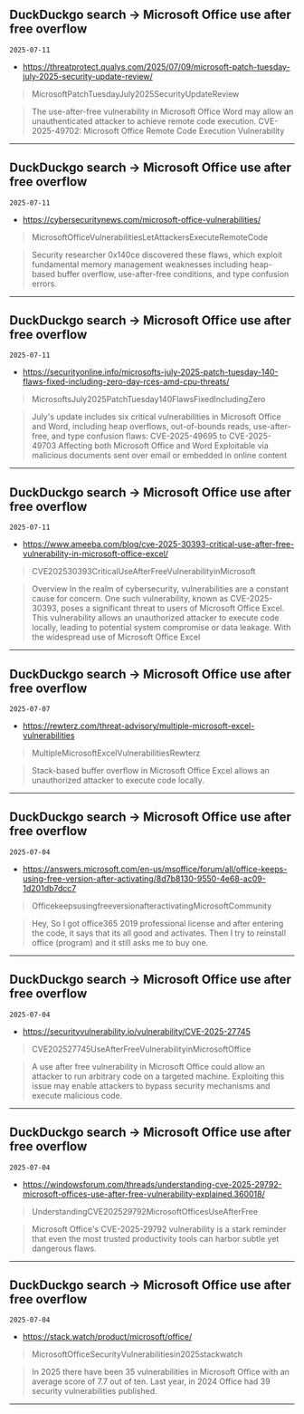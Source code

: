 ## DuckDuckgo search -> Microsoft Office use after free overflow
`2025-07-11`

* https://threatprotect.qualys.com/2025/07/09/microsoft-patch-tuesday-july-2025-security-update-review/

<blockquote>
 MicrosoftPatchTuesdayJuly2025SecurityUpdateReview
</blockquote>
<blockquote>
The use-after-free vulnerability in Microsoft Office Word may allow an unauthenticated attacker to achieve remote code execution. CVE-2025-49702: Microsoft Office Remote Code Execution Vulnerability
</blockquote>

---

## DuckDuckgo search -> Microsoft Office use after free overflow
`2025-07-11`

* https://cybersecuritynews.com/microsoft-office-vulnerabilities/

<blockquote>
 MicrosoftOfficeVulnerabilitiesLetAttackersExecuteRemoteCode
</blockquote>
<blockquote>
Security researcher 0x140ce discovered these flaws, which exploit fundamental memory management weaknesses including heap-based buffer overflow, use-after-free conditions, and type confusion errors.
</blockquote>

---

## DuckDuckgo search -> Microsoft Office use after free overflow
`2025-07-11`

* https://securityonline.info/microsofts-july-2025-patch-tuesday-140-flaws-fixed-including-zero-day-rces-amd-cpu-threats/

<blockquote>
 MicrosoftsJuly2025PatchTuesday140FlawsFixedIncludingZero
</blockquote>
<blockquote>
July's update includes six critical vulnerabilities in Microsoft Office and Word, including heap overflows, out-of-bounds reads, use-after-free, and type confusion flaws: CVE-2025-49695 to CVE-2025-49703 Affecting both Microsoft Office and Word Exploitable via malicious documents sent over email or embedded in online content
</blockquote>

---

## DuckDuckgo search -> Microsoft Office use after free overflow
`2025-07-11`

* https://www.ameeba.com/blog/cve-2025-30393-critical-use-after-free-vulnerability-in-microsoft-office-excel/

<blockquote>
 CVE202530393CriticalUseAfterFreeVulnerabilityinMicrosoft
</blockquote>
<blockquote>
Overview In the realm of cybersecurity, vulnerabilities are a constant cause for concern. One such vulnerability, known as CVE-2025-30393, poses a significant threat to users of Microsoft Office Excel. This vulnerability allows an unauthorized attacker to execute code locally, leading to potential system compromise or data leakage. With the widespread use of Microsoft Office Excel
</blockquote>

---

## DuckDuckgo search -> Microsoft Office use after free overflow
`2025-07-07`

* https://rewterz.com/threat-advisory/multiple-microsoft-excel-vulnerabilities

<blockquote>
 MultipleMicrosoftExcelVulnerabilitiesRewterz
</blockquote>
<blockquote>
Stack-based buffer overflow in Microsoft Office Excel allows an unauthorized attacker to execute code locally.
</blockquote>

---

## DuckDuckgo search -> Microsoft Office use after free overflow
`2025-07-04`

* https://answers.microsoft.com/en-us/msoffice/forum/all/office-keeps-using-free-version-after-activating/8d7b8130-9550-4e68-ac09-1d201db7dcc7

<blockquote>
 OfficekeepsusingfreeversionafteractivatingMicrosoftCommunity
</blockquote>
<blockquote>
Hey, So I got office365 2019 professional license and after entering the code, it says that its all good and activates. Then I try to reinstall office (program) and it still asks me to buy one.
</blockquote>

---

## DuckDuckgo search -> Microsoft Office use after free overflow
`2025-07-04`

* https://securityvulnerability.io/vulnerability/CVE-2025-27745

<blockquote>
 CVE202527745UseAfterFreeVulnerabilityinMicrosoftOffice
</blockquote>
<blockquote>
A use after free vulnerability in Microsoft Office could allow an attacker to run arbitrary code on a targeted machine. Exploiting this issue may enable attackers to bypass security mechanisms and execute malicious code.
</blockquote>

---

## DuckDuckgo search -> Microsoft Office use after free overflow
`2025-07-04`

* https://windowsforum.com/threads/understanding-cve-2025-29792-microsoft-offices-use-after-free-vulnerability-explained.360018/

<blockquote>
 UnderstandingCVE202529792MicrosoftOfficesUseAfterFree
</blockquote>
<blockquote>
Microsoft Office's CVE-2025-29792 vulnerability is a stark reminder that even the most trusted productivity tools can harbor subtle yet dangerous flaws.
</blockquote>

---

## DuckDuckgo search -> Microsoft Office use after free overflow
`2025-07-04`

* https://stack.watch/product/microsoft/office/

<blockquote>
 MicrosoftOfficeSecurityVulnerabilitiesin2025stackwatch
</blockquote>
<blockquote>
In 2025 there have been 35 vulnerabilities in Microsoft Office with an average score of 7.7 out of ten. Last year, in 2024 Office had 39 security vulnerabilities published.
</blockquote>

---

